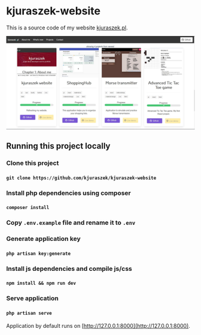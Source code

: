 # kjuraszek-website

This is a source code of my website [kjuraszek.pl](https://kjuraszek.pl/).

![kjuraszek.pl - application view](./website_Screenshot.jpg "kjuraszek.pl - application view")

## Running this project locally

### Clone this project

#### `git clone https://github.com/kjuraszek/kjuraszek-website`

### Install php dependencies using composer

#### `composer install`

### Copy `.env.example` file and rename it to `.env`

### Generate application key

#### `php artisan key:generate`

### Install js dependencies and compile js/css

#### `npm install && npm run dev`

### Serve application

#### `php artisan serve`

Application by default runs on [http://127.0.0.1:8000](http://127.0.0.1:8000).
